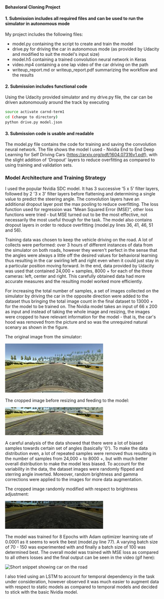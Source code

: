 **Behavioral Cloning Project**

#### 1. Submission includes all required files and can be used to run the simulator in autonomous mode

My project includes the following files:
* model.py containing the script to create and train the model
* drive.py for driving the car in autonomous mode (as provided by Udacity and modified to suit the model's input size)
* model.h5 containing a trained convolution neural network in Keras 
* video.mp4 containing a one lap video of the car driving on the path 
* writeup_report.md or writeup_report.pdf summarizing the workflow and the results

#### 2. Submission includes functional code
Using the Udacity provided simulator and my drive.py file, the car can be driven autonomously around the track by executing 
```sh
source activate carnd-term1
cd (change to directory)
python drive.py model.json
```
#### 3. Submission code is usable and readable

The model.py file contains the code for training and saving the convolution neural network. The file shows the model I used - Nvidia End to End Deep Learning for Self Driving Cars (https://arxiv.org/pdf/1604.07316v1.pdf), with the slight addition of 'Dropout' layers to reduce overfitting as compared to using training and validation sets. 

### Model Architecture and Training Strategy

I used the popular Nvidia SDC model. It has 3 successive '5 x 5' filter layers, followed by 2 '3 x 3' filter layers before flattening and determining a single value to predict the steering angle. The convolution layers have an additional dropout layer post the max pooling to reduce overfitting. The loss function used for regression was "Mean Squared Error (MSE)", other loss functions were tried - but MSE turned out to be the most effective, not necessarily the most useful though for the task. The model also contains dropout layers in order to reduce overfitting (model.py lines 36, 41, 46, 51 and 56). 

Training data was chosen to keep the vehicle driving on the road. A lot of collects were performed: over 3 hours of different instances of data from the simulator on both roads, however they weren't perfect in the sense that the angles were always a little off the desired values for behavioral learning thus resulting in the car swirling left and right even when it could just stay in a particular position moving forward. In the end, data provided by Udacity was used that contained 24,000 + samples, 8000 + for each of the three cameras: left, center and right. This carefully obtained data had more accurate measures and the resulting model worked more efficiently. 

For increasing the total number of samples, a set of images collected on the simulator by driving the car in the opposite direction were added to the dataset thus bringing the total image count in the final dataset to 13000 + for the model to be trained on. The Nvidia model takes an input of 66 x 200 as input and instead of taking the whole image and resizing, the images were cropped to have relevant information for the model - that is, the car's hood was removed from the picture and so was the unrequired natural scenary as shown in the figure. 

The original image from the simulator:

<img src="./images/sample1.jpg" alt="Original image" style="width: 60"/>

The cropped image before resizing and feeding to the model:

<img src="./images/sample1_trim.jpg" alt="Cropped image" style="width: 60"/>

A careful analysis of the data showed that there were a lot of biased samples towards certain set of angles (basically '0'). To make the data distribution even, a lot of repeated samples were removed thus resulting in the number of samples from 24,000 + to 8000 +, but with much better overall distribution to make the model less biased. To account for the variability in the data, the dataset images were randomly flipped and sterring angle inverted. Moreover, random brightness and gamma corrections were applied to the images for more data augmentation. 

The cropped image randomly modified with respect to brightness adjustment:

<img src="./images/sample1_trim_bright.jpg" alt="Brightness" style="width: 60"/>

The model was trained for 8 Epochs with Adam optimizer learning rate of 0.0001 as it seems to work the best (model.py line 77). A varying batch size of 70 - 150 was experimented with and finally a batch size of 100 was determined best. The overall model was trained with MSE loss as compared to all others losses and the final output can be seen in the video (gif here): 

<img src="./images/video.gif" alt="Short snippet showing car on the road" style="width: 60"/>

I also tried using an LSTM to account for temporal dependency in the task under consideration, however observed it was much easier to augment data with respect to static models as compared to temporal models and decided to stick with the basic Nvidia model. 



